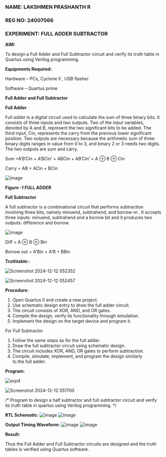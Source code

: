 ### NAME: LAKSHMEN PRASHANTH R
### REG NO: 24007066
### EXPERIMENT: FULL ADDER SUBTRACTOR



**AIM:**

To design a Full Adder and Full Subtractor circuit and verify its truth table in Quartus using Verilog programming.

**Equipments Required:**

Hardware – PCs, Cyclone II , USB flasher

Software – Quartus prime

**Full Adder and Full Subtractor**

**Full Adder**

Full adder is a digital circuit used to calculate the sum of three binary bits. It consists of three inputs and two outputs. Two of the input variables, denoted by A and B, represent the two significant bits to be added. The third input, Cin, represents the carry from the previous lower significant position. Two outputs are necessary because the arithmetic sum of three binary digits ranges in value from 0 to 3, and binary 2 or 3 needs two digits. The two outputs are sum and carry.

Sum =A’B’Cin + A’BCin’ + ABCin + AB’Cin’ = A ⊕ B ⊕ Cin 

Carry = AB + ACin + BCin

![image](https://github.com/naavaneetha/FULL_ADDER_SUBTRACTOR/assets/154305477/0f30ba51-5ffb-4198-845f-18e054f675e7)

**Figure -1 FULL ADDER**

**Full Subtractor**

A full subtractor is a combinational circuit that performs subtraction involving three bits, namely minuend, subtrahend, and borrow-in . It accepts three inputs: minuend, subtrahend and a borrow bit and it produces two outputs: difference and borrow.

![image](https://github.com/naavaneetha/FULL_ADDER_SUBTRACTOR/assets/154305477/02b24f51-ab51-4304-9ad6-7b81ffc1ead5)

Diff = A ⊕ B ⊕ Bin 

Borrow out = A'Bin + A'B + BBin

**Truthtable:**:


![Screenshot 2024-12-12 052352](https://github.com/user-attachments/assets/ed8481c3-8f2f-4f2b-9324-64b01628fc9a)


![Screenshot 2024-12-12 052457](https://github.com/user-attachments/assets/090a0693-12f4-45f3-8400-efd6c8cd0bd5)



**Procedure:**
1. Open Quartus II and create a new project.
2. Use schematic design entry to draw the full adder circuit. 
3. The circuit consists of XOR, AND, and OR gates. 
4. Compile the design, verify its functionality through simulation. 
5. Implement the design on the target device and program it.

For Full Subtractor

1. Follow the same steps as for the full adder. 
2. Draw the full subtractor circuit using schematic design. 
3. The circuit includes XOR, AND, OR gates to perform subtraction. 
4. Compile, simulate, implement, and program the design similarly to the full adder.



**Program:**

![exp4](https://github.com/user-attachments/assets/586d5b00-370b-4bf1-bb2d-680c7ff9af57)


![Screenshot 2024-12-12 051700](https://github.com/user-attachments/assets/5dc443d8-1e2e-4509-bdcc-ea74ee5d17ed)




/* Program to design a half subtractor and full subtractor circuit and verify its truth table in quartus using Verilog programming. 
*/

**RTL Schematic:**
![image](https://github.com/user-attachments/assets/daa48cbc-c32d-492a-b26c-1bb336d9dec3)
![image](https://github.com/user-attachments/assets/f393180f-f140-4aec-a257-b6f4d81a49de)



**Output Timing Waveform:**
![image](https://github.com/user-attachments/assets/766e229b-2a24-41af-8eea-91dba8c20639)
![image](https://github.com/user-attachments/assets/5c25459f-476e-4d8a-aaed-e0d494b9bfc1)



**Result:**

Thus the Full Adder and Full Subtractor circuits are designed and the truth tables is verified using Quartus software.




